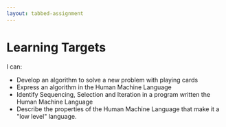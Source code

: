 ```yaml
---
layout: tabbed-assignment
---
```


# Learning Targets

I can:

* Develop an algorithm to solve a new problem with playing cards
* Express an algorithm in the Human Machine Language
* Identify Sequencing, Selection and Iteration in a program written the Human Machine Language
* Describe the properties of the Human Machine Language that make it a "low level" language.

<!-- Don't edit links here, change them in _data/assignment.yml instead, -->

[slides]: <{{site.data.assignment.slides}}>
[template]: <{{site.data.assignment.template}}>

